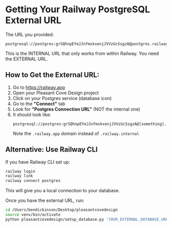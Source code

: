 # Getting Your Railway PostgreSQL External URL

The URL you provided:
```
postgresql://postgres:grSQhnpEYeJJnfmskxenjJVVzUcSsgzA@postgres.railway.internal:5432/railway
```

This is the INTERNAL URL that only works from within Railway. You need the EXTERNAL URL.

## How to Get the External URL:

1. Go to https://railway.app
2. Open your Pleasant Cove Design project
3. Click on your Postgres service (database icon)
4. Go to the **"Connect"** tab
5. Look for **"Postgres Connection URL"** (NOT the internal one)
6. It should look like:
   ```
   postgresql://postgres:grSQhnpEYeJJnfmskxenjJVVzUcSsgzA@[something].railway.app:5432/railway
   ```
   Note the `.railway.app` domain instead of `.railway.internal`

## Alternative: Use Railway CLI

If you have Railway CLI set up:
```bash
railway login
railway link
railway connect postgres
```

This will give you a local connection to your database.

Once you have the external URL, run:
```bash
cd /Users/bendickinson/Desktop/pleasantcovedesign
source venv/bin/activate
python pleasantcovedesign/setup_database.py 'YOUR_EXTERNAL_DATABASE_URL'
```

